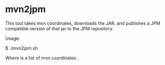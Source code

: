 # mvn2jpm

This tool takes mvn coordinates, downloads the JAR, and publishes a JPM compatible version of that jar to the JPM repository.

Usage: 

$ ./mvn2jpm.sh <artifacts>

Where <artifacts> is a list of mvn coordinates.
